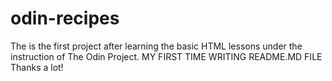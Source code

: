 # odin-recipes
The is the first project after learning the basic HTML lessons under the instruction of The Odin Project.
MY FIRST TIME WRITING README.MD FILE
Thanks a lot!
